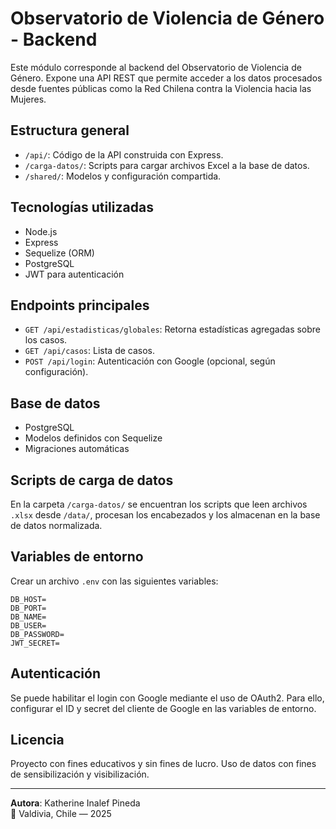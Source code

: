 # Observatorio de Violencia de Género - Backend

Este módulo corresponde al backend del Observatorio de Violencia de Género. Expone una API REST que permite acceder a los datos procesados desde fuentes públicas como la Red Chilena contra la Violencia hacia las Mujeres.

## Estructura general

- `/api/`: Código de la API construida con Express.
- `/carga-datos/`: Scripts para cargar archivos Excel a la base de datos.
- `/shared/`: Modelos y configuración compartida.

## Tecnologías utilizadas

- Node.js
- Express
- Sequelize (ORM)
- PostgreSQL
- JWT para autenticación

## Endpoints principales

- `GET /api/estadisticas/globales`: Retorna estadísticas agregadas sobre los casos.
- `GET /api/casos`: Lista de casos.
- `POST /api/login`: Autenticación con Google (opcional, según configuración).

## Base de datos

- PostgreSQL
- Modelos definidos con Sequelize
- Migraciones automáticas

## Scripts de carga de datos

En la carpeta `/carga-datos/` se encuentran los scripts que leen archivos `.xlsx` desde `/data/`, procesan los encabezados y los almacenan en la base de datos normalizada.

## Variables de entorno

Crear un archivo `.env` con las siguientes variables:

```
DB_HOST=
DB_PORT=
DB_NAME=
DB_USER=
DB_PASSWORD=
JWT_SECRET=
```

## Autenticación

Se puede habilitar el login con Google mediante el uso de OAuth2. Para ello, configurar el ID y secret del cliente de Google en las variables de entorno.

## Licencia

Proyecto con fines educativos y sin fines de lucro. Uso de datos con fines de sensibilización y visibilización.

---

**Autora**: Katherine Inalef Pineda  
📍 Valdivia, Chile — 2025
